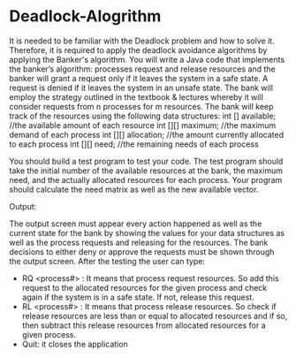 # Deadlock-Alogrithm

It is needed to be familiar with the Deadlock problem and how to solve it. Therefore, it is required to apply the deadlock avoidance algorithms by applying the Banker's algorithm. You will write a Java code that implements the banker’s algorithm: processes request and release resources and the banker will grant a request only if it leaves the system in a safe state. A request is denied if it leaves the system in an unsafe state.
The bank will employ the strategy outlined in the textbook & lectures whereby it will consider requests from n processes for m resources. The bank will keep track of the resources using the following data structures:
int [] available;	//the available amount of each resource int [][] maximum;	//the maximum demand of each process
int [][] allocation;	//the amount currently allocated to each process int [][] need;	//the remaining needs of each process


You should build a test program to test your code. The test program should take the initial number of the available resources at the bank, the maximum need, and the actually allocated resources for each process. Your program should calculate the need matrix as well as the new available vector.


Output:

The output screen must appear every action happened as well as the current state for the bank by showing the values for your data structures as well as the process requests and releasing for the resources. The bank decisions to either deny or approve the requests must be shown through the output screen.
After the testing the user can type:
 
-	RQ <process#> <r1> <r2> <r3>: It means that process request resources. So add this request to the allocated resources for the given process and check again if the system is in a safe state. If not, release this request.
-	RL <process#> <r1> <r2> <r3>: It means that process release resources. So check if release resources are less than or equal to allocated resources and if so, then subtract this release resources from allocated resources for a given process.
-	Quit: it closes the application
